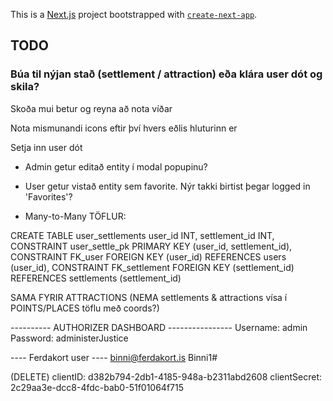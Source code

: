 This is a [Next.js](https://nextjs.org/) project bootstrapped with [`create-next-app`](https://github.com/vercel/next.js/tree/canary/packages/create-next-app).

## TODO

### Búa til nýjan stað (settlement / attraction) eða klára user dót og skila?

Skoða mui betur og reyna að nota víðar

Nota mismunandi icons eftir því hvers eðlis hluturinn er

Setja inn user dót
- Admin getur editað entity í modal popupinu?
- User getur vistað entity sem favorite. Nýr takki birtist þegar logged in 'Favorites'?

- Many-to-Many TÖFLUR:

CREATE TABLE user_settlements
user_id INT,
settlement_id INT,
CONSTRAINT user_settle_pk PRIMARY KEY (user_id, settlement_id),
CONSTRAINT FK_user
  FOREIGN KEY (user_id) REFERENCES users (user_id),
CONSTRAINT FK_settlement
  FOREIGN KEY (settlement_id) REFERENCES settlements (settlement_id)

SAMA FYRIR ATTRACTIONS (NEMA settlements & attractions vísa í POINTS/PLACES töflu með coords?)



---------- AUTHORIZER DASHBOARD ----------------
Username: admin
Password: administerJustice

---- Ferdakort user ----
binni@ferdakort.is
Binni1#

(DELETE)
clientID: d382b794-2db1-4185-948a-b2311abd2608
clientSecret: 2c29aa3e-dcc8-4fdc-bab0-51f01064f715